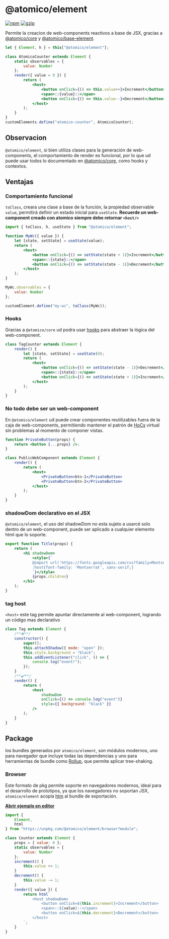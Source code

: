 # @atomico/element

[![npm](https://badgen.net/npm/v/@atomico/element)](http://npmjs.com/@atomico/element)
[![gzip](https://badgen.net/bundlephobia/minzip/@atomico/element)](https://bundlephobia.com/result?p=@atomico/element)

Permite la creacion de web-components reactivos a base de JSX, gracias a [@atomico/core](https://github.com/atomicojs/core) y [@atomico/base-element](https://github.com/atomicojs/base-element).

```jsx
let { Element, h } = this["@atomico/element"];

class AtomicoCounter extends Element {
	static observables = {
		value: Number
	};
	render({ value = 0 }) {
		return (
			<host>
				<button onClick={() => this.value++}>Increment</button>
				<span>::{value}::</span>
				<button onClick={() => this.value--}>Decrement</button>
			</host>
		);
	}
}
customElements.define("atomico-counter", AtomicoCounter);
```

## Observacion

`@atomico/element`, si bien utiliza clases para la generación de web-components, el comportamiento de render es funcional, por lo que ud puede usar todos lo documentado en [@atomico/core](https://github.com/atomicojs/core), como hooks y contextos.

## Ventajas

### Comportamiento funcional

`toClass`, creara una clase a base de la función, la propiedad observable `value`, permitirá definir un estado inicial para `useState`. **Recuerde un web-component creado con atomico siempre debe retornar `<host/>`**

```jsx
import { toClass, h, useState } from "@atomico/element";

function MyWc({ value }) {
	let [state, setState] = useState(value);
	return (
		<host>
			<button onClick={() => setState(state + 1)}>Increment</button>
			<span>::{state}::</span>
			<button onClick={() => setState(state - 1)}>Decrement</button>
		</host>
	);
}

MyWc.observables = {
	value: Number
};

customElement.define("my-wc", toClass(MyWc));
```

### Hooks

Gracias a `@atomico/core` ud podra usar [hooks](https://github.com/atomicojs/core#hooks) para abstraer la lógica del web-component.

```jsx
class TagCounter extends Element {
	render() {
		let [state, setState] = useState(0);
		return (
			<host>
				<button onClick={() => setState(state - 1)}>Decrement</button>
				<span>::{state}::</span>
				<button onClick={() => setState(state + 1)}>Increment</button>
			</host>
		);
	}
}
```

### No todo debe ser un web-component

En `@atomico/element` ud puede crear componentes reutilizables fuera de la caja de web-components, permitiendo mantener el patrón de [HoCs](https://reactjs.org/docs/higher-order-components.html) virtual sin problemas al momento de componer vistas.

```jsx
function PrivateButton(props) {
	return <button {...props} />;
}

class PublicWebComponent extends Element {
	render() {
		return (
			<host>
				<PrivateButton>btn-1</PrivateButton>
				<PrivateButton>btn-2</PrivateButton>
			</host>
		);
	}
}
```

### shadowDom declarativo en el JSX

`@atomico/element`, el uso del shadowDom no esta sujeto a usarcé solo dentro de un web-component, puede ser aplicado a cualquier elemento html que lo soporte.

```jsx
export function Title(props) {
	return (
		<h1 shadowDom>
			<style>{`
			@import url('https://fonts.googleapis.com/css?family=Montserrat');
			:host{font-family: 'Montserrat', sans-serif;}
			`}</style>
			{props.children}
		</h1>
	);
}
```

### tag host

`<host>` este tag permite apuntar directamente al web-component, logrando un código mas declarativo

```jsx
class Tag extends Element {
	/**❌**/
	constructor() {
		super();
		this.attachShadow({ mode: "open" });
		this.style.background = "black";
		this.addEventListener("click", () => {
			console.log("event!");
		});
	}
	/**✔️**/
	render() {
		return (
			<host
				shadowDom
				onClick={() => console.log("event")}
				style={{ background: "black" }}
			/>
		);
	}
}
```

## Package

los bundles generados por `atomico/element`, son módulos modernos, uno para navegador que incluye todas las dependencias y uno para herramientas de bundle como [Rollup](https://rollupjs.org), que permite aplicar tree-shaking.

### Browser

Este formato de pkg permite soporte en navegadores modernos, ideal para el desarrollo de prototipos, ya que los navegadores no soportan JSX, `atomico/element` acopla [htm](https://github.com/developit/htm) al bundle de exportación.

[**Abrir ejemplo en editor**](https://stackblitz.com/edit/atomico-element?file=index.js)

```js
import {
	Element,
	html
} from "https://unpkg.com/@atomico/element/browser?module";

class Counter extends Element {
	props = { value: 0 };
	static observables = {
		value: Number
	};
	increment() {
		this.value += 1;
	}
	decrement() {
		this.value -= 1;
	}
	render({ value }) {
		return html`
			<host shadowDom>
				<button onClick=${this.increment}>Increment</button>
				<span>::${value}::</span>
				<button onClick=${this.decrement}>Decrement</button>
			</host>
		`;
	}
}
```
